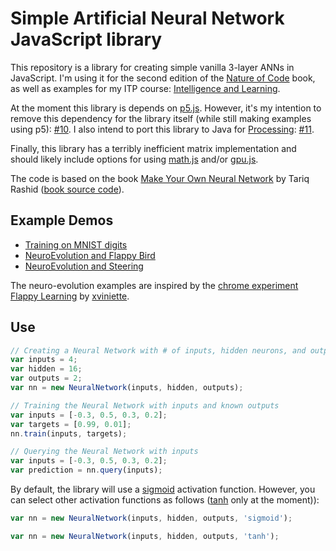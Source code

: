# Simple Artificial Neural Network JavaScript library

This repository is a library for creating simple vanilla 3-layer ANNs in JavaScript. I'm using it for the second edition of the [Nature of Code](http://natureofcode.com/) book, as well as examples for my ITP course: [Intelligence and Learning](https://github.com/shiffman/NOC-S17-2-Intelligence-Learning).

At the moment this library is depends on [p5.js](http://p5js.org). However, it's my intention to remove this dependency for the library itself (while still making examples using p5): [#10](https://github.com/shiffman/Neural-Network-p5/issues/10). I also intend to port this library to Java for [Processing](http://processing.org): [#11](https://github.com/shiffman/Neural-Network-p5/issues/11).

Finally, this library has a terribly inefficient matrix implementation and should likely include options for using [math.js](http://mathjs.org/) and/or [gpu.js](http://gpu.rocks/).

The code is based on the book [Make Your Own Neural Network](http://amzn.to/2oRW1ax) by Tariq Rashid ([book source code](https://github.com/makeyourownneuralnetwork)).

## Example Demos

* [Training on MNIST digits](https://shiffman.github.io/Neural-Network-p5/examples/mnist/)
* [NeuroEvolution and Flappy Bird](https://shiffman.github.io/Neural-Network-p5/examples/neuro-evolution/flappy/)
* [NeuroEvolution and Steering](https://shiffman.github.io/Neural-Network-p5/examples/neuro-evolution/steering/)

The neuro-evolution examples are inspired by the [chrome experiment Flappy Learning](https://www.chromeexperiments.com/experiment/flappylearning) by [xviniette](http://github.com/xviniette).

## Use

```javascript
// Creating a Neural Network with # of inputs, hidden neurons, and outputs
var inputs = 4;
var hidden = 16;
var outputs = 2;
var nn = new NeuralNetwork(inputs, hidden, outputs);

// Training the Neural Network with inputs and known outputs
var inputs = [-0.3, 0.5, 0.3, 0.2];
var targets = [0.99, 0.01];
nn.train(inputs, targets);

// Querying the Neural Network with inputs
var inputs = [-0.3, 0.5, 0.3, 0.2];
var prediction = nn.query(inputs);
```

By default, the library will use a [sigmoid](https://en.wikipedia.org/wiki/Sigmoid_function) activation function. However, you can select other activation functions as follows ([tanh](https://reference.wolfram.com/language/ref/Tanh.html) only at the moment)):

```javascript
var nn = new NeuralNetwork(inputs, hidden, outputs, 'sigmoid');
```


```javascript
var nn = new NeuralNetwork(inputs, hidden, outputs, 'tanh');
```
